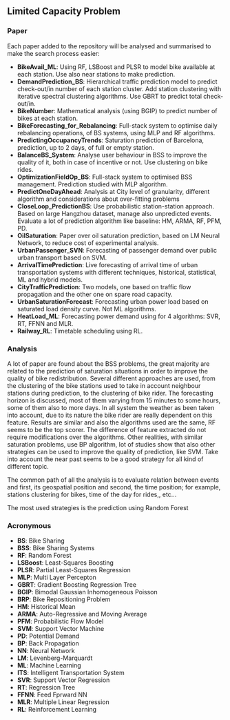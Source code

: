 ## Limited Capacity Problem

### Paper
Each paper added to the repository will be analysed and summarised to make the search process easier:
  * **BikeAvail_ML**: Using RF, LSBoost and PLSR to model bike available at each station. Use also near stations to make prediction.
  * **DemandPrediction_BS**: Hierarchical traffic prediction model to predict check-out/in number of each station cluster. Add station clustering with iterative spectral clustering algorithms. Use GBRT to predict total check-out/in.
  * **BikeNumber**: Mathematical analysis (using BGIP) to predict number of bikes at each station.
  * **BikeForecasting_for_Rebalancing**: Full-stack system to optimise daily rebalancing operations, of BS systems, using MLP and RF algorithms.
  * **PredictingOccupancyTrends**: Saturation prediction of Barcelona, prediction, up to 2 days, of full or empty station.
  * **BalanceBS_System**: Analyse user behaviour in BSS to improve the quality of it, both in case of incentive or not. Use clustering on bike rides.
  * **OptimizationFieldOp_BS**: Full-stack system to optimised BSS management. Prediction studied with MLP algorithm.
  * **PredictOneDayAhead**: Analysis at City level of granularity, different algorithm and considerations about over-fitting problems
  * **CloseLoop_PredictionBS**: Use probabilistic station-station approach. Based on large Hangzhou dataset, manage also unpredicted events. Evaluate a lot of prediction algorithm like baseline: HM, ARMA, RF, PFM, PD.
  * **OilSaturation**: Paper over oil saturation prediction, based on LM Neural Network, to reduce cost of experimental analysis.
  * **UrbanPassenger_SVN**: Forecasting of passenger demand over public urban transport based on SVM.
  * **ArrivalTimePrediction**: Live forecasting of arrival time of urban transportation systems with different techniques, historical, statistical, ML and hybrid models.
  * **CityTrafficPrediction**: Two models, one based on traffic flow propagation and the other one on spare road capacity.
  * **UrbanSaturationForecast**: Forecasting urban power load based on saturated load density curve. Not ML algorithms.
  * **HeatLoad_ML**: Forecasting power demand using for 4 algorithms: SVR, RT, FFNN and MLR.
  * **Railway_RL**: Timetable scheduling using RL.


### Analysis
A lot of paper are found about the BSS problems, the great majority are related to the prediction of saturation situations in order to improve the quality of bike redistribution. Several different approaches are used, from the clustering of the bike stations used to take in account neighbour stations during prediction, to the clustering of bike rider. The forecasting horizon is discussed, most of them varying from 15 minutes to some hours, some of them also to more days. In all system the weather as been taken into account, due to its nature the bike rider are really dependent on this feature. Results are similar and also the algorithms used are the same, RF seems to be the top scorer. The difference of feature extracted do not require modifications over the algorithms.
Other realities, with similar saturation problems, use BP algorithm, lot of studies show that also other strategies can be used to improve the quality of prediction, like SVM.
Take into account the near past seems to be a good strategy for all kind of different topic.

The common path of all the analysis is to evaluate relation between events and first, its geospatial position and second, the time position; for example, stations clustering for bikes, time of the day for rides,, etc...

The most used strategies is the prediction using Random Forest


### Acronymous
  * **BS**: Bike Sharing
  * **BSS**: Bike Sharing Systems
  * **RF**: Random Forest
  * **LSBoost**: Least-Squares Boosting
  * **PLSR**: Partial Least-Squares Regression
  * **MLP**: Multi Layer Percepton
  * **GBRT**: Gradient Boosting Regression Tree
  * **BGIP**: Bimodal Gaussian Inhomogeneous Poisson
  * **BRP**: Bike Repositioning Problem
  * **HM**: Historical Mean
  * **ARMA**: Auto-Regressive and Moving Average
  * **PFM**: Probabilistic Flow Model
  * **SVM**: Support Vector Machine
  * **PD**: Potential Demand
  * **BP**: Back Propagation
  * **NN**: Neural Network
  * **LM**: Levenberg-Marquardt
  * **ML**: Machine Learning
  * **ITS**: Intelligent Transportation System
  * **SVR**: Support Vector Regression
  * **RT**: Regression Tree
  * **FFNN**: Feed Fprward NN
  * **MLR**: Multiple Linear Regression
  * **RL**: Reinforcement Learning
